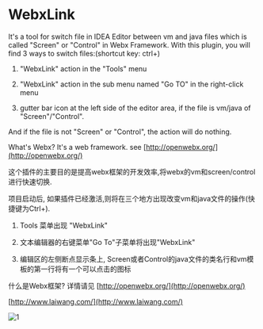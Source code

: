 # WebxLink

It's a tool for switch file in IDEA Editor between vm and java files which is called "Screen" or "Control" in Webx Framework.
With this plugin, you will find 3 ways to switch files:(shortcut key: ctrl+\)

1. "WebxLink" action in the "Tools" menu

2. "WebxLink" action in the sub menu named "Go TO" in the right-click menu

3. gutter bar icon at the left side of the editor area, if the file is vm/java of "Screen"/"Control".

And if the file is not "Screen" or "Control", the action will do nothing.

What's Webx? It's a web framework. see [http://openwebx.org/](http://openwebx.org/)

这个插件的主要目的是提高webx框架的开发效率,将webx的vm和screen/control进行快速切换.

项目启动后, 如果插件已经激活,则将在三个地方出现改变vm和java文件的操作(快捷键为Ctrl+\).

1. Tools 菜单出现 "WebxLink"

2. 文本编辑器的右键菜单"Go To"子菜单将出现"WebxLink"

3. 编辑区的左侧断点显示条上, Screen或者Control的java文件的类名行和vm模板的第一行将有一个可以点击的图标

什么是Webx框架? 详情请见 [http://openwebx.org/](http://openwebx.org/)


[http://www.laiwang.com/](http://www.laiwang.com/)

![1](http://i01.lw.aliimg.com/tfs/TB15JfxGXXXXXcrXFXXXCDWUVXXLAIWANGi_1_1136_1136.jpg)

